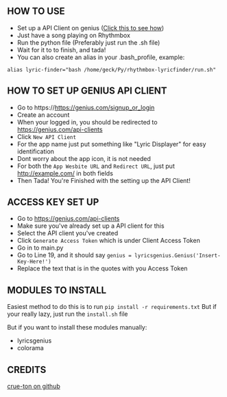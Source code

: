 ## HOW TO USE ##
- Set up a API Client on genius ([Click this to see how](https://github.com/crue-ton/rhythmbox-lyricfinder#how-to-set-up-genius-api-client))
- Just have a song playing on Rhythmbox
- Run the python file (Preferably just run the .sh file)
- Wait for it to to finish, and tada!
- You can also create an alias in your .bash_profile, example:
```
alias lyric-finder="bash /home/geck/Py/rhythmbox-lyricfinder/run.sh"
```
## HOW TO SET UP GENIUS API CLIENT ##
- Go to https://https://genius.com/signup_or_login
- Create an account
- When your logged in, you should be redirected to https://genius.com/api-clients
- Click `New API Client`
- For the app name just put something like "Lyric Displayer" for easy identification
- Dont worry about the app icon, it is not needed
- For both the `App Wesbite URL` and `Redirect URL`, just put http://example.com/ in both fields
- Then Tada! You're Finished with the setting up the API Client!

## ACCESS KEY SET UP ##
- Go to https://genius.com/api-clients
- Make sure you've already set up a API client for this
- Select the API client you've created
- Click `Generate Access Token` which is under Client Access Token
- Go in to main.py
- Go to Line 19, and it should say `genius = lyricsgenius.Genius('Insert-Key-Here!')`
- Replace the text that is in the quotes with you Access Token

## MODULES TO INSTALL ##
Easiest method to do this is to run `pip install -r requirements.txt`
But if your really lazy, just run the `install.sh` file
<p>But if you want to install these modules manually:</p>

- lyricsgenius
- colorama

## CREDITS ##
[crue-ton on github](https://github.com/crue-ton)

